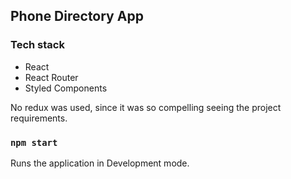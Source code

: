 
## Phone Directory App

### Tech stack

- React
- React Router
- Styled Components

No redux was used, since it was so compelling seeing the project requirements.

### `npm start`

Runs the application in Development mode.
